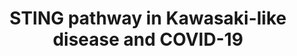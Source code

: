 ---
annotations:
- id: PW:0000013
  parent: disease pathway
  type: Pathway Ontology
  value: disease pathway
- id: PW:0000925
  parent: signaling pathway
  type: Pathway Ontology
  value: pattern recognition receptor mediated signaling pathway
- id: DOID:13378
  type: Disease Ontology
  value: Kawasaki disease
- id: DOID:0080600
  parent: disease by infectious agent
  type: Disease Ontology
  value: COVID-19
authors:
- Khanspers
- Fehrhart
- Egonw
- Eweitz
- Mkutmon
citedin:
- link: 10.1371/journal.pone.0281981
  title: Identification of host genomic biomarkers from multiple transcriptomics datasets
    for diagnosis and therapies of SARS-CoV-2 infections (2023)
- link: 10.3390/pathogens12111373
  title: Transcriptional Profiling of SARS-CoV-2-Infected Calu-3 Cells Reveals Immune-Related
    Signaling Pathways (2024)
communities:
- COVID19
description: 'Triggering of the STING pathway by foreign DNA or damaged mitochondrial
  DNA can activate multiple downstream responses.   The STING pathway is relevant
  to Kawasaki-like disease in COVID-19.  '
last-edited: 2024-03-27
ndex: a84b02da-8b73-11eb-9e72-0ac135e8bacf
organisms:
- Homo sapiens
redirect_from:
- /index.php/Pathway:WP4961
- /instance/WP4961
- /instance/WP4961_r129327
revision: r129327
schema-jsonld:
- '@context': https://schema.org/
  '@id': https://wikipathways.github.io/pathways/WP4961.html
  '@type': Dataset
  creator:
    '@type': Organization
    name: WikiPathways
  description: 'Triggering of the STING pathway by foreign DNA or damaged mitochondrial
    DNA can activate multiple downstream responses.   The STING pathway is relevant
    to Kawasaki-like disease in COVID-19.  '
  keywords:
  - Angiotensin II
  - Aspirin
  - CGAS
  - CHUK
  - Cytokines
  - Cytosolic DNA(viral DNA and damaged mtDNA)
  - F3
  - FCGR2A
  - GSDMD
  - IFNB1
  - IKBKB
  - IKBKE
  - IKBKG
  - IL1B
  - IRF3
  - ITPR1
  - NFKB1
  - NFKBIA
  - NFKBIE
  - NLRP3
  - NLRX1
  - REL
  - RELA
  - STING1
  - TBK1
  - Vitamin D3
  - cGAMP
  license: CC0
  name: STING pathway in Kawasaki-like disease and COVID-19
seo: CreativeWork
title: STING pathway in Kawasaki-like disease and COVID-19
wpid: WP4961
---